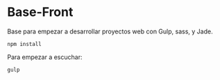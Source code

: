 Base-Front
==========

Base para empezar a desarrollar proyectos web con Gulp, sass, y Jade.

	npm install

Para empezar a escuchar:

	gulp
